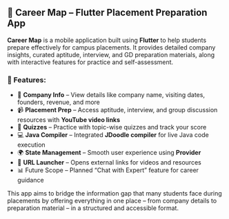 
## 📍 Career Map – Flutter Placement Preparation App

**Career Map** is a mobile application built using **Flutter** to help students prepare effectively for campus placements. It provides detailed company insights, curated aptitude, interview, and GD preparation materials, along with interactive features for practice and self-assessment.

### 🔑 Features:

* 🏢 **Company Info** – View details like company name, visiting dates, founders, revenue, and more
* 📹 **Placement Prep** – Access aptitude, interview, and group discussion resources with **YouTube video links**
* 📝 **Quizzes** – Practice with topic-wise quizzes and track your score
* 💻 **Java Compiler** – Integrated **JDoodle compiler** for live Java code execution
* 🌍 **State Management** – Smooth user experience using **Provider**
* 🔗 **URL Launcher** – Opens external links for videos and resources
* 📊 Future Scope – Planned “Chat with Expert” feature for career guidance

This app aims to bridge the information gap that many students face during placements by offering everything in one place – from company details to preparation material – in a structured and accessible format.
